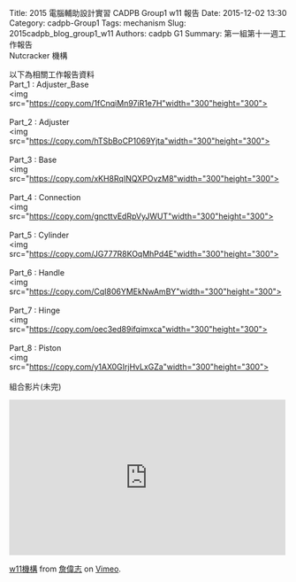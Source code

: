 Title: 2015 電腦輔助設計實習 CADPB Group1 w11 報告
Date: 2015-12-02 13:30
Category: cadpb-Group1
Tags: mechanism
Slug: 2015cadpb_blog_group1_w11
Authors: cadpb G1
Summary: 第一組第十一週工作報告<br />Nutcracker 機構

以下為相關工作報告資料
<br>
Part_1 : Adjuster_Base
<br>
<img
src="https://copy.com/1fCnqiMn97iR1e7H"width="300"height="300">
<br>
<br>
Part_2 : Adjuster
<br>
<img
src="https://copy.com/hTSbBoCP1069Yjta"width="300"height="300">
<br>
<br>
Part_3 : Base
<br>
<img
src="https://copy.com/xKH8RqINQXPOvzM8"width="300"height="300">
<br>
<br>
Part_4 : Connection
<br>
<img
src="https://copy.com/gncttvEdRpVyJWUT"width="300"height="300">
<br>
<br>
Part_5 : Cylinder
<br>
<img
src="https://copy.com/JG777R8KOqMhPd4E"width="300"height="300">
<br>
<br>
Part_6 : Handle
<br>
<img
src="https://copy.com/CqI806YMEkNwAmBY"width="300"height="300">
<br>
<br>
Part_7 : Hinge
<br>
<img
src="https://copy.com/oec3ed89ifqimxca"width="300"height="300">
<br>
<br>
Part_8 : Piston
<br>
<img
src="https://copy.com/y1AX0GIrjHvLxGZa"width="300"height="300">
<br>
<br>
組合影片(未完)
<br>
<iframe src="https://player.vimeo.com/video/147570713" width="500" height="281" frameborder="0" webkitallowfullscreen mozallowfullscreen allowfullscreen></iframe> <p><a href="https://vimeo.com/147570713">w11機構</a> from <a href="https://vimeo.com/user44918931">詹偉志</a> on <a href="https://vimeo.com">Vimeo</a>.</p>


